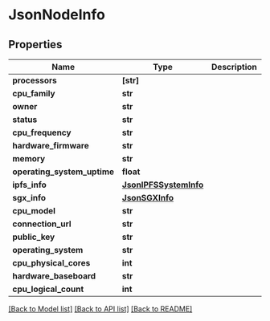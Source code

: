 # JsonNodeInfo


## Properties
Name | Type | Description | Notes
------------ | ------------- | ------------- | -------------
**processors** | **[str]** |  | [optional] 
**cpu_family** | **str** |  | [optional] 
**owner** | **str** |  | [optional] 
**status** | **str** |  | [optional] 
**cpu_frequency** | **str** |  | [optional] 
**hardware_firmware** | **str** |  | [optional] 
**memory** | **str** |  | [optional] 
**operating_system_uptime** | **float** |  | [optional] 
**ipfs_info** | [**JsonIPFSSystemInfo**](JsonIPFSSystemInfo.md) |  | [optional] 
**sgx_info** | [**JsonSGXInfo**](JsonSGXInfo.md) |  | [optional] 
**cpu_model** | **str** |  | [optional] 
**connection_url** | **str** |  | [optional] 
**public_key** | **str** |  | [optional] 
**operating_system** | **str** |  | [optional] 
**cpu_physical_cores** | **int** |  | [optional] 
**hardware_baseboard** | **str** |  | [optional] 
**cpu_logical_count** | **int** |  | [optional] 

[[Back to Model list]](../README.md#documentation-for-models) [[Back to API list]](../README.md#documentation-for-api-endpoints) [[Back to README]](../README.md)


